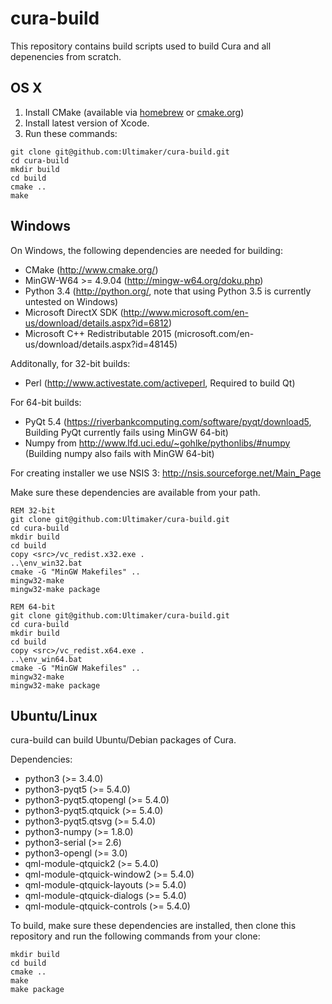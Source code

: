# cura-build

This repository contains build scripts used to build Cura and all depenencies from scratch.

## OS X

1. Install CMake (available via [homebrew](http://brew.sh/) or [cmake.org](http://www.cmake.org/))
2. Install latest version of Xcode.
3. Run these commands:
```shell
git clone git@github.com:Ultimaker/cura-build.git
cd cura-build
mkdir build
cd build
cmake ..
make
```

## Windows

On Windows, the following dependencies are needed for building:

* CMake (http://www.cmake.org/)
* MinGW-W64 >= 4.9.04 (http://mingw-w64.org/doku.php)
* Python 3.4 (http://python.org/, note that using Python 3.5 is currently untested on Windows)
* Microsoft DirectX SDK (http://www.microsoft.com/en-us/download/details.aspx?id=6812)
* Microsoft C++ Redistributable 2015 (microsoft.com/en-us/download/details.aspx?id=48145)

Additonally, for 32-bit builds:

* Perl (http://www.activestate.com/activeperl, Required to build Qt)

For 64-bit builds:

* PyQt 5.4 (https://riverbankcomputing.com/software/pyqt/download5, Building PyQt currently fails using MinGW 64-bit)
* Numpy from http://www.lfd.uci.edu/~gohlke/pythonlibs/#numpy (Building numpy also fails with MinGW 64-bit)

For creating installer we use NSIS 3: http://nsis.sourceforge.net/Main_Page

Make sure these dependencies are available from your path.

```shell
REM 32-bit
git clone git@github.com:Ultimaker/cura-build.git
cd cura-build
mkdir build
cd build
copy <src>/vc_redist.x32.exe .
..\env_win32.bat
cmake -G "MinGW Makefiles" ..
mingw32-make
mingw32-make package
```

```shell
REM 64-bit
git clone git@github.com:Ultimaker/cura-build.git
cd cura-build
mkdir build
cd build
copy <src>/vc_redist.x64.exe .
..\env_win64.bat
cmake -G "MinGW Makefiles" ..
mingw32-make
mingw32-make package
```

## Ubuntu/Linux

cura-build can build Ubuntu/Debian packages of Cura.

Dependencies:

* python3 (>= 3.4.0)
* python3-pyqt5 (>= 5.4.0)
* python3-pyqt5.qtopengl (>= 5.4.0)
* python3-pyqt5.qtquick (>= 5.4.0)
* python3-pyqt5.qtsvg (>= 5.4.0)
* python3-numpy (>= 1.8.0)
* python3-serial (>= 2.6)
* python3-opengl (>= 3.0)
* qml-module-qtquick2 (>= 5.4.0)
* qml-module-qtquick-window2 (>= 5.4.0)
* qml-module-qtquick-layouts (>= 5.4.0)
* qml-module-qtquick-dialogs (>= 5.4.0)
* qml-module-qtquick-controls (>= 5.4.0)

To build, make sure these dependencies are installed, then clone this repository and run the following commands from your clone:

```shell
mkdir build
cd build
cmake ..
make
make package
```
